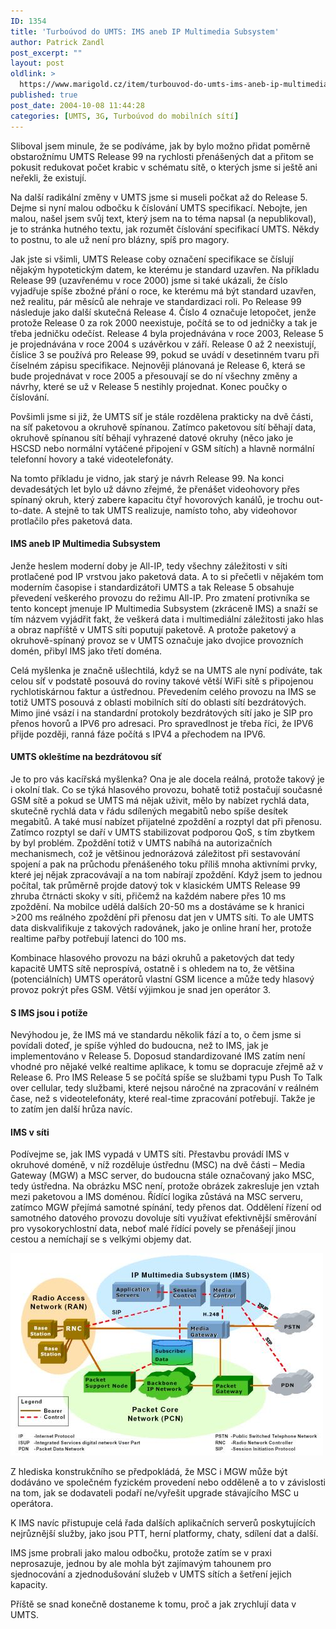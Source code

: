 ```yaml
---
ID: 1354
title: 'Turboúvod do UMTS: IMS aneb IP Multimedia Subsystem'
author: Patrick Zandl
post_excerpt: ""
layout: post
oldlink: >
  https://www.marigold.cz/item/turbouvod-do-umts-ims-aneb-ip-multimedia-subsystem
published: true
post_date: 2004-10-08 11:44:28
categories: [UMTS, 3G, Turboúvod do mobilních sítí]
---
```

<p>
Sliboval jsem minule, že se podíváme, jak by bylo možno přidat poměrně obstarožnímu UMTS Release 99 na rychlosti přenášených dat a přitom se pokusit redukovat počet krabic v schématu sítě, o kterých jsme si ještě ani neřekli, že existují. </p>

<p>
Na další radikální změny v UMTS jsme si museli počkat až do Release 5. Dejme si nyní malou odbočku k číslování UMTS specifikací. Nebojte, jen malou, našel jsem svůj text, který jsem na to téma napsal (a nepublikoval), je to stránka hutného textu, jak rozumět číslování specifikací UMTS. Někdy to postnu, to ale už není pro blázny, spíš pro magory. </p>

<p>
Jak jste si všimli, UMTS Release coby označení specifikace se číslují nějakým hypotetickým datem, ke kterému je standard uzavřen. Na příkladu Release 99 (uzavřenému v roce 2000) jsme si také ukázali, že číslo vyjadřuje spíše zbožné přání o roce, ke kterému má být standard uzavřen, než realitu, pár měsíců ale nehraje ve standardizaci roli. Po Release 99 následuje jako další skutečná Release 4. Číslo 4 označuje letopočet, jenže protože Release 0 za rok 2000 neexistuje, počítá se to od jedničky a tak je třeba jedničku odečíst. Release 4 byla projednávána v roce 2003, Release 5 je projednávána v roce 2004 s uzávěrkou v září. Release 0 až 2 neexistují, číslice 3 se používá pro Release 99, pokud se uvádí v desetinném tvaru při číselném zápisu specifikace. Nejnověji plánovaná je Release 6, která se bude projednávat v roce 2005 a přesouvají se do ní všechny změny a návrhy, které se už v Release 5 nestihly projednat. Konec poučky o číslování.
</p>

<!--more--><p>
Povšimli jsme si již, že UMTS síť je stále rozdělena prakticky na dvě části, na síť paketovou a okruhově spínanou. Zatímco paketovou sítí běhají data, okruhově spínanou sítí běhají vyhrazené datové okruhy (něco jako je HSCSD nebo normální vytáčené připojení v GSM sítích) a hlavně normální telefonní hovory a také videotelefonáty. </p>

<p>
Na tomto příkladu je vidno, jak starý je návrh Release 99. Na konci devadesátých let bylo už dávno zřejmé, že přenášet videohovory přes spínaný okruh, který zabere kapacitu čtyř hovorových kanálů, je trochu out-to-date. A stejně to tak UMTS realizuje, namísto toho, aby videohovor protlačilo přes paketová data. </p>

<h4>IMS aneb IP Multimedia Subsystem</h4>
<p>
Jenže heslem moderní doby je All-IP, tedy všechny záležitosti v síti protlačené pod IP vrstvou jako paketová data. A to si přečetli v nějakém tom moderním časopise i standardizátoři UMTS a tak Release 5 obsahuje převedení veškerého provozu do režimu All-IP. Pro zmatení protivníka se tento koncept jmenuje IP Multimedia Subsystem (zkráceně IMS) a snaží se tím názvem vyjádřit fakt, že veškerá data i multimediální záležitosti jako hlas a obraz napříště v UMTS síti poputují paketově.  A protože paketový a okruhově-spínaný provoz se v UMTS označuje jako dvojice provozních domén, přibyl IMS jako třetí doména. </p>

<p>
Celá myšlenka je značně ušlechtilá, když se na UMTS ale nyní podíváte, tak celou síť v podstatě posouvá do roviny takové větší WiFi sítě s připojenou rychlotiskárnou faktur a ústřednou. Převedením celého provozu na IMS se totiž UMTS posouvá z oblasti mobilních sítí do oblasti sítí bezdrátových. Mimo jiné vsází i na standardní protokoly bezdrátových sítí jako je SIP pro přenos hovorů a IPV6 pro adresaci. Pro spravedlnost je třeba říci, že IPV6 přijde později, ranná fáze počítá s IPV4 a přechodem na IPV6. </p>

<h4>UMTS okleštíme na bezdrátovou síť</h4>
<p>
Je to pro vás kacířská myšlenka? Ona je ale docela reálná, protože takový je i okolní tlak. Co se týká hlasového provozu, bohatě totiž postačují současné GSM sítě a pokud se UMTS má nějak uživit, mělo by nabízet rychlá data, skutečně rychlá data v řádu sdílených megabitů nebo spíše desítek megabitů. A také musí nabízet přijatelné zpoždění a rozptyl dat při přenosu. Zatímco rozptyl se daří v UMTS stabilizovat podporou QoS, s tím zbytkem by byl problém. Zpoždění totiž v UMTS nabíhá na autorizačních mechanismech, což je většinou jednorázová záležitost při sestavování spojení a pak na průchodu přenášeného toku příliš mnoha aktivními prvky, které jej nějak zpracovávají a na tom nabírají zpoždění. Když jsem to jednou počítal, tak průměrně projde datový tok v klasickém UMTS Release 99 zhruba čtrnácti skoky v síti, přičemž na každém nabere přes 10 ms zpoždění.  Na mobilce udělá dalších 20-50 ms a dostáváme se k hranici >200 ms reálného zpoždění při přenosu dat jen v UMTS síti. To ale UMTS data diskvalifikuje z takových radovánek, jako je online hraní her, protože realtime pařby potřebují latenci do 100 ms. </p>

<p>
Kombinace hlasového provozu na bázi okruhů a paketových dat tedy kapacitě UMTS sítě neprospívá, ostatně i s ohledem na to, že většina (potenciálních) UMTS operátorů vlastní GSM licence a může tedy hlasový provoz pokrýt přes GSM. Větší výjimkou je snad jen operátor 3.</p>

<h4>S IMS jsou i potíže</h4>
<p>
Nevýhodou je, že IMS má ve standardu několik fází a to, o čem jsme si povídali doteď, je spíše výhled do budoucna, než to IMS, jak je implementováno v Release 5. Doposud standardizované IMS zatím není vhodné pro nějaké velké realtime aplikace, k tomu se dopracuje zřejmě až v Release 6. Pro IMS Release 5 se počítá spíše se službami typu Push To Talk over cellular, tedy službami, které nejsou náročné na zpracování v reálném čase, než s videotelefonáty, které real-time zpracování potřebují. Takže je to zatím jen další hrůza navíc. </p>

<h4>IMS v síti</h4>
<p>
Podívejme se, jak IMS vypadá v UMTS síti. Přestavbu provádí IMS v okruhové doméně, v níž rozděluje ústřednu (MSC) na dvě části – Media Gateway (MGW) a MSC server, do budoucna stále označovaný jako MSC, tedy ústředna. Na obrázku MSC není, protože obrázek zakresluje jen vztah mezi paketovou a IMS doménou. Řídící logika zůstává na MSC serveru, zatímco MGW přejímá samotné spínání, tedy přenos dat. Oddělení řízení od samotného datového provozu dovoluje síti využívat efektivnější směrování pro vysokorychlostní data, neboť malé řídící povely se přenášejí jinou cestou a nemíchají se s velkými objemy dat. </p>

![IMS architektura](/assets/20041008-ims.jpg)

<p>
Z hlediska konstrukčního se předpokládá, že MSC i MGW může být dodáváno ve společném fyzickém provedení nebo odděleně a to v závislosti na tom, jak se dodavateli podaří ne/vyřešit upgrade stávajícího MSC u operátora. </p>

<p>
K IMS navíc přistupuje celá řada dalších aplikačních serverů poskytujících nejrůznější služby, jako jsou PTT, herní platformy, chaty, sdílení dat a další. </p>

<p>
IMS jsme probrali jako malou odbočku, protože zatím se v praxi neprosazuje, jednou by ale mohla být zajímavým tahounem pro sjednocování a zjednodušování služeb v UMTS sítích a šetření jejich kapacity. </p>

<p>
Příště se snad konečně dostaneme k tomu, proč a jak zrychlují data v UMTS.
</p>

